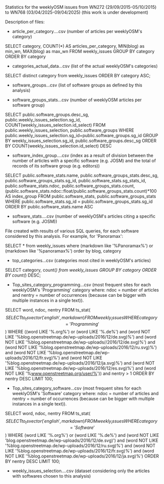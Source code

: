 Statistics for the weeklyOSM issues from WN272 (29/09/2015-05/10/2015) to WN768 (03/04/2025-09/04/2025)
(this work is under development)

Description of files:

* article_per_category....csv  (number of articles per weeklyOSM's category)

SELECT category, COUNT(*) AS articles_per_category, MIN(blog) as min_wn, MAX(blog) as max_wn
        FROM weekly_issues
        GROUP BY category ORDER BY category

* categories_actual_data...csv   (list of the actual weeklyOSM's categories)

SELECT distinct category from weekly_issues
        ORDER BY category ASC;

* software_groups...csv   (list of software groups as defined by this analysis)

* software_groups_stats...csv  (number of weeklyOSM articles per software group)

SELECT public.software_groups.desc_sg, public.weekly_issues_selection.sg_id, 
COUNT(weekly_issues_selection.id_select) 
FROM public.weekly_issues_selection, public.software_groups
WHERE public.weekly_issues_selection.sg_id=public.software_groups.sg_id
GROUP BY weekly_issues_selection.sg_id, public.software_groups.desc_sg
ORDER BY COUNT(weekly_issues_selection.id_select) DESC

* software_index_group....csv  (index as a result of division between the number of articles with a specific software (e.g. JOSM) and the total of records of its software group (e.g. editors))  

SELECT public.software_stats.name, public.software_groups_stats.desc_sg, 
public.software_groups_stats.sg_id, 
public.software_stats.sg_stats_id,
public.software_stats.ndoc, 
public.software_groups_stats.count,
(public.software_stats.ndoc::float/public.software_groups_stats.count)*100 AS index_group
FROM public.software_stats, 
public.software_groups_stats
WHERE public.software_stats.sg_id = public.software_groups_stats.sg_id
ORDER BY public.software_stats.name ASC

* software_stats....csv  (number of weeklyOSM's articles citing a specific software (e.g. JOSM))

File created with results of various SQL queries, for each software considered by this analysis. For example, for 'Panoramax':

SELECT * from weekly_issues where (markdown like '%Panoramax%') or (markdown like '%panoramax%') order by blog, category

* top_categories...csv  (categories most cited in weeklyOSM's articles)

SELECT category, count(*) from weekly_issues
        GROUP BY category
        ORDER BY count(*) DESC;
        

* Top_sites_category_programming...csv  (most frequent sites for each weeklyOSM's 'Programming' category where:
ndoc = number of articles and nentry = number of occurrences (because can be bigger with multiple instances in a single text)).

SELECT word, ndoc, nentry
FROM   ts_stat($$SELECT to_tsvector('english', markdown) FROM weekly_issues WHERE category='Programming'$$) 
WHERE ((word LIKE '%.org%') or (word LIKE '%.de%') 
and  (word NOT LIKE '%blog.openstreetmap.de/wp-uploads/2016/12/de.svg)%')
and (word NOT LIKE '%blog.openstreetmap.de/wp-uploads//2016/12/de.svg)%')
and (word NOT LIKE '%blog.openstreetmap.de/wp-uploads/2016/12/ru.svg)%')
and (word NOT LIKE '%blog.openstreetmap.de/wp-uploads/2016/12/fr.svg)%')
and (word NOT LIKE '%blog.openstreetmap.de/wp-uploads/2016/12/ja.svg)%')
and (word NOT LIKE '%blog.openstreetmap.de/wp-uploads/2016/12/es.svg)%')
and (word NOT LIKE '%www.openstreetmap.org/user/%')) and nentry > 1
ORDER  BY nentry DESC
LIMIT 100;

* Top_sites_category_software...csv  (most frequent sites for each weeklyOSM's 'Software' category where:
ndoc = number of articles and nentry = number of occurrences (because can be bigger with multiple instances in a single text)).

SELECT word, ndoc, nentry
FROM   ts_stat($$SELECT to_tsvector('english', markdown) FROM weekly_issues WHERE category='Software'$$) 
WHERE (word LIKE '%.org%') 
or (word LIKE '%.de%') 
and (word NOT LIKE 'blog.openstreetmap.de/wp-uploads/2016/12/de.svg)')
and (word NOT LIKE '%blog.openstreetmap.de/wp-uploads/2016/12/ru.svg)%')
and (word NOT LIKE '%blog.openstreetmap.de/wp-uploads/2016/12/fr.svg)%')
and (word NOT LIKE '%blog.openstreetmap.de/wp-uploads/2016/12/ja.svg)%')
ORDER  BY nentry DESC
LIMIT  100;

* weekly_issues_selection....csv  (dataset considering only the articles with softwares chosen to this analysis)





